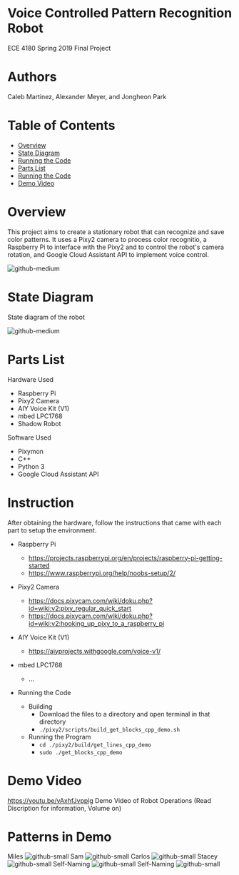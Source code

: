 # Voice Controlled Pattern Recognition Robot
ECE 4180 Spring 2019 Final Project
# Authors
Caleb Martinez, Alexander Meyer, and Jongheon Park
# Table of Contents
- [Overview](README.md#overview)
- [State Diagram](README.md#state-diagram)
- [Running the Code](README.md#running-the-code)
- [Parts List](README.md#parts-list)
- [Running the Code](README.md#instruction)
- [Demo Video](README.md#demo-video)

# Overview
This project aims to create a stationary robot that can recognize and save color patterns. It uses a Pixy2 camera to process color recognitio, a Raspberry Pi to interface with the Pixy2 and to control the robot's camera rotation, and Google Cloud Assistant API to implement voice control.

![github-medium](structure.jpg)

# State Diagram
State diagram of the robot

![github-medium](statediagram.jpg)

# Parts List
Hardware Used
- Raspberry Pi
- Pixy2 Camera
- AIY Voice Kit (V1)
- mbed LPC1768
- Shadow Robot

Software Used
- Pixymon
- C++
- Python 3
- Google Cloud Assistant API

# Instruction
After obtaining the hardware, follow the instructions that came with each part to setup the environment.
- Raspberry Pi
  - https://projects.raspberrypi.org/en/projects/raspberry-pi-getting-started
  - https://www.raspberrypi.org/help/noobs-setup/2/
 
- Pixy2 Camera
  - https://docs.pixycam.com/wiki/doku.php?id=wiki:v2:pixy_regular_quick_start
  - https://docs.pixycam.com/wiki/doku.php?id=wiki:v2:hooking_up_pixy_to_a_raspberry_pi

- AIY Voice Kit (V1)
  - https://aiyprojects.withgoogle.com/voice-v1/
 
- mbed LPC1768
  - ...
  
- Running the Code
  - Building
    - Download the files to a directory and open terminal in that directory
    - ``` ./pixy2/scripts/build_get_blocks_cpp_demo.sh ```
  - Running the Program
    - ```cd ./pixy2/build/get_lines_cpp_demo```
    - ```sudo ./get_blocks_cpp_demo```

# Demo Video
https://youtu.be/vAxhfJvpplg 
Demo Video of Robot Operations  (Read Discription for information, Volume on)

# Patterns in Demo

Miles ![github-small](Images/MILES-1.jpg) 
Sam  ![github-small](Images/Sam-1.jpg)
Carlos ![github-small](Images/Carlos-1.jpg)
Stacey ![github-small](Images/Stacey-1.jpg)
Self-Naming ![github-small](Images/SelfNamingone-1.jpg)
Self-Naming ![github-small](Images/SelfNamingTwo-1.jpg)
